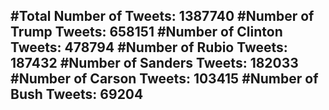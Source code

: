 #Total Number of Tweets: 1387740 
#Number of Trump Tweets: 658151
#Number of Clinton Tweets: 478794
#Number of Rubio Tweets: 187432
#Number of Sanders Tweets: 182033
#Number of Carson Tweets: 103415
#Number of Bush Tweets: 69204
---
